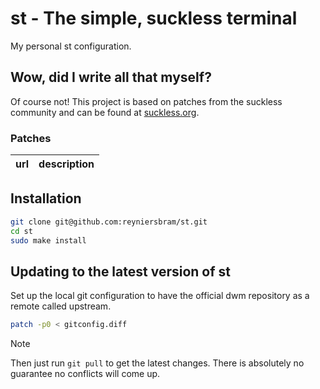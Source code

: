 # st - The simple, suckless terminal

My personal st configuration.

## Wow, did I write all that myself?

Of course not! This project is based on patches from the suckless community and 
can be found at [suckless.org](https://st.suckless.org/patches/).

### Patches

| url | description |
| --- | --- |

## Installation

```sh
git clone git@github.com:reyniersbram/st.git
cd st
sudo make install
```

## Updating to the latest version of st

Set up the local git configuration to have the official dwm repository as 
a remote called upstream.

```sh
patch -p0 < gitconfig.diff
```

> [!NOTE]
> Then just run `git pull` to get the latest changes. There is absolutely no 
> guarantee no conflicts will come up.
